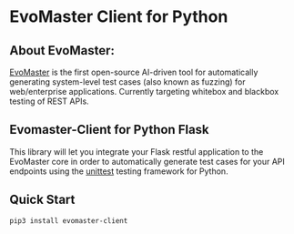 # EvoMaster Client for Python

## About EvoMaster:

[EvoMaster](https://github.com/EMResearch/EvoMaster) is the first open-source AI-driven tool for automatically generating system-level test cases (also known as fuzzing) for web/enterprise applications. Currently targeting whitebox and blackbox testing of REST APIs.

## Evomaster-Client for Python Flask

This library will let you integrate your Flask restful application to the EvoMaster core in order to automatically generate test cases for your API endpoints using the [unittest](https://docs.python.org/3/library/unittest.html) testing framework for Python.

## Quick Start

```
pip3 install evomaster-client
```
